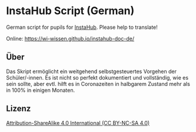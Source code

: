 # InstaHub Script (German)

German script for pupils for [InstaHub](https://github.com/wi-wissen/InstaHub). Please help to translate!

Online: https://wi-wissen.github.io/instahub-doc-de/

## Über

Das Skript ermöglicht ein weitgehend selbstgesteuertes Vorgehen der Schüler/-innen.
Es ist nicht so perfekt dokumentiert und vollständig, wie es sein sollte, aber evtl. hilft es in Coronazeiten in halbgarem Zustand mehr als in 100% in einigen Monaten.

## Lizenz

[Attribution-ShareAlike 4.0 International (CC BY-NC-SA 4.0)](https://creativecommons.org/licenses/by-sa/4.0/)
